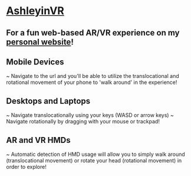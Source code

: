 # [AshleyinVR](https://ashleyinvr.glitch.me)
## For a fun web-based AR/VR experience on my [personal website](https://aneall.github.io/)!

## Mobile Devices
~ Navigate to the url and you'll be able to utilize the translocational and rotational movement of your phone to 'walk around' in the experience!

## Desktops and Laptops
~ Navigate translocationally using your keys (WASD or arrow keys)
~ Navigate rotationally by dragging with your mouse or trackpad!

## AR and VR HMDs
~ Automatic detection of HMD usage will allow you to simply walk around (translocational movement) or rotate your head (rotational movement) in order to explore!
